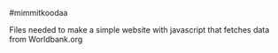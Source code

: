 #mimmitkoodaa

Files needed to make a simple website with javascript that fetches data from Worldbank.org
